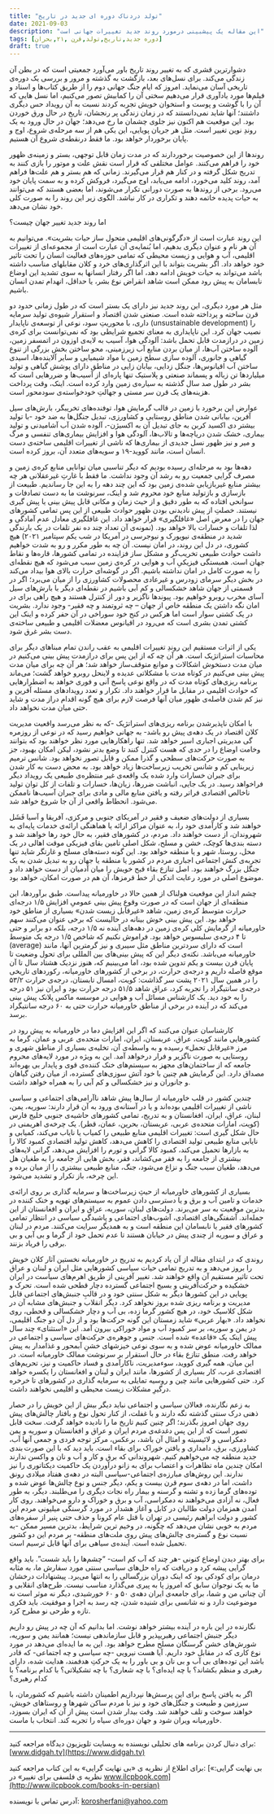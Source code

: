 ```yaml
---
title: "تولد دردناک دوره ای جدید در تاریخ"
date: 2021-09-03
description: "این مقاله یک پیشبینی درمورد روند جدید تغییرات جهانی است"
tags: [دوره جدید,تاریخ,تولد,قرن ,۲۱,بحران]
draft: true
---
```


دشوارترین قشری که به تغییر روند تاریخ باور می‌آورد جمعیتی است که در بطن آن زندگی می‌کند. برای نسل‌های بعد، بازگشت به گذشته و مرور و بررسی یک دوره‌ی تاریخی آسان می‌نماید. امروز که ایام جنگ جهانی دوم را از طریق کتاب‌ها و اسناد و فیلم‌ها مورد یادآوری قرار می‌دهیم سختی آن را کمابیش تصور می‌کنیم، اما نسل هایی که آن را با گوشت و پوست و استخوان خویش تجربه کردند نسبت به آن رویداد حس دیگری داشتند؛ آنها شاید نمی‌دانستند که در زمان زندگی پر رنجشان، تاریخ در حال ورق خوردن بود. این موقعیت هم اکنون نیز جلوی چشمان ما رخ می‌دهد؛ جهان در حال ورود به یک روندِ نوین تغییر است. مثل هر جریان پویایی، این یکی هم از سه مرحله‌ی شروع، اوج و پایان برخوردار خواهد بود. ما فقط درنقطه‌ی شروع آن هستیم.

روندها از این خصوصیت برخوردارند که در مدت زمان قابل توجهی، بستر و زمینه‌ی ظهور خود را فراهم می‌کنند. عوامل مختلفی که قرار است نقش علت و موتور را بازی کنند به تدریج شکل گرفته و در کنار هم قرار می‌گیرند. زمانی که هم بستر و هم علت‌ها فراهم آمد، روند کلید می‌خورد، ادامه می‌یابد، اوج می‌گیرد، فروکش کرده و به سمت پایان خود می‌رود. برخی از روندها به صورت دورانی تکرار می‌شوند، اما بعضی هستند که می‌توانند به حیات پدیده خاتمه دهند و تکراری در کار نباشد. الگوی زیر این روند را به صورت کلی خود نشان می‌دهد.

اما روند جدید تغییر جهان چیست؟

این روند عبارت است از «دگرگونی‌های اقلیمی متحول ساز حیات بشریت». می‌توانیم به آن هر نام و عنوان دیگری بدهیم، اما بُنمایه‌ی آن عبارت است از مجموعه‌ای از تغییرات اقلیمی، آب و هوایی و زیست محیطی که تمامی حوزه‌های فعالیت انسان را تحت تاثیر خود خواهد داد. اگر بشریت بتواند با این اثرگذاری‌های خرد و کلان مقابلهای مناسب داشته باشد می‌تواند به حیات خویش ادامه دهد، اما اگر رفتار انسانها به سوی تشدید این اوضاع نابسامان به پیش رود ممکن است شاهد انقراض نوع بشر، یا حداقل، انهدام تمدن انسان باشیم.

مثل هر مورد دیگری، این روند جدید نیز دارای یک بستر است که در طول زمانی حدود دو قرن ساخته و پرداخته شده است. صنعتی شدن اقتصاد و استقرار شیوه‌ی تولید سرمایه داری، با محوریتِ سود، نوعی از توسعه‌ی ناپایدار (unsustainable development) را نصیب جهان کرد. این ناپایداری به معنای تجمیع شرایطی بود که نمی‌توانست برای کره‌ی زمین در درازمدت قابل تحمل باشد: آلودگی هوا، آسیب به لایه‌ی اوزون در اتمسفر زمین، آلوده ساختن آب‌ها، از میان بردن منابع آب زیرزمینی، محو ساختن بخش بزرگی از تنوع گیاهی و جانوری، آلوده سازی سطح زمین با مواد شیمیایی و سایر آلاینده‌ها، اسیدی ساختن آب اقیانوس‌ها، جنگل زدایی، بیابان زایی در مناطق دارای پوشش گیاهی و تولید میلیاردها تن زباله و پسماند صنعتی و پلاستیک تنها پاره‌ای از آسیب‌ها و ضررهایی است که بشر در طول صد سال گذشته به سیاره‌ی زمین وارد کرده است. اینک، وقت پرداخت هزینه‌های یک قرن سر مستی و جهالتِ خودخواسته‌ی سودمحور است.

عوارض این برخورد با زمین در قالب گرمایش هوا، توفنده‌های تخریبگر، بارش‌های سیل آفرین، بیابانی شدن مناطق روستایی و کشاورزی، تبدیل جنگل‌ها به ضد خود -با تولید بیشتر دی اکسید کربن به جای تبدیل آن به اکسیژن-، آلوده شدن آب آشامیدنی و تولید بیماری، خشک شدن دریاچه‌ها و تالاب‌ها، آلودگی هوا و افزایش بیماری‌های تنفسی و مرگ و میر و نیز ظهور نسل جدیدی از بیماری‌ها که ناشی از تغییرات اقلیمی ساخته‌ی دست انسان است، مانند کووید-۱۹ و سویه‌های متعدد آن، بروز کرده است.

دهه‌ها بود به مرحله‌ای رسیده بودیم که دیگر تناسبی میان توانایی منابع کره‌ی زمین و مصرف گرایی جمعیت رو به رشد آن وجود نداشت. ما فقط با غارتِ غیرعقلانی هر چه بیشتر منابع غیربازیابی شده‌ی زمین بود که این چند دهه را به این جا رساندیم. طبیعت از بازسازی و بازتولید منابع خود محروم شد و اینک، سرنوشت ما به دست تصادفات و سوانحی افتاده که به طور دقیق و از حیث زمان و مکانی قابل پیش بینی یا پیش گیری نیستند. خصلتِ از پیش نادیدنی بودن ظهور حوادث طبیعی از این پس تمامی کشورهای جهان را در معرض اصل «غافلگیری» قرار خواهد داد. این غافلگیری معادل عدم آمادگی و لذا تلفات و خسارات بالا خواهد بود. (نمونه‌ی آن تعداد چند ده نفر تلفات در یک بارندگی شدید در منطقه‌ی نیویورک و نیوجرسی در آمریکا در شب یکم سپتامبر ۲۰۲۱)
هیچ کشوری، در دل این روند، در امان نیست. آن چه به طور مکرر و رو به شدت خواهیم داشت حوادث طبیعی تخریب‌گر و مشکل ساز فزاینده در تمامی کشورها، قاره‌ها و نقاط جهان است. همبستگی فیزیکیِ آب و هوایی در کره‌ی زمین سبب می‌شود که هیچ نقطه‌ای را به صورت کامل در امان نداشته باشیم. اگر در گوشه‌ای حرارت بالای هوا بیداد می‌کند در بخش دیگر سرمای زودرس و غیرعادی محصولات کشاورزی را از میان می‌برد؛ اگر در قسمتی از جهان شاهد خشکسالی و کم آبی باشیم در نقطه‌ای دیگر با بارش‌های سیل آسای مخرب روبرو خواهیم بود. پیوندها ناگزیر و دور از کنترل هستند و هیچ راهی برای در امان نگه داشتن یک منطقه خاص از جهان – چه ثروتمند و چه فقیر- وجود ندارد. بشریت در یک کشتی سوار است اما هرکس در کنج خود سوراخی در آن حفر کرده و اینک این کشتی تمدن بشری است که می‌رود در اقیانوس معضلات اقلیمی و طبیعی ساخته‌ی دست بشر غرق شود.

یکی از اثرات مستقیم این روندِ تغییرات اقلیمی به عقب راندن تمام مبناهای دیگر برای محاسبات استراتژیک است. هر آن چه که از این پس برای درازمدت پیش بینی می‌کنیم در میان مدت دستخوش اشکالات و موانع متوقف‌ساز خواهد شد؛ هر آن چه برای میان مدت پیش بینی می‌کنیم در کوتاه مدت با مشکلاتی عدیده و لاینحل روبرو خواهد گشت؛ می‌ماند برنامه ریزی‌های کوتاه مدت که در واقع نوعی پاسخ آنی و فوری خواهد به اضطرارهایی که حوادث اقلیمی در مقابل ما قرار خواهند داد. تکرار و تعدد رویدادهای مسئله آفرین و نیز کم شدن فاصله‌ی ظهور میان آنها فرصت لازم برای هیچ گونه اقدام دراز مدت و شاید حتی میان مدت نخواهد داد.

با امکان ناپذیرشدن برنامه ریزی‌های استراتژیک -که به نظر می‌رسد واقعیت مدیریت کلان اقتصاد در یک دهه‌ی پیش رو باشد- به جهانی خواهیم رسید که در نوعی از روزمره گی مدیریتی اجباری اسیر خواهد شد. تنها راهکارهایی مورد نظر خواهند بود که بتوانند وخامت اوضاع را در حدی که هست کنترل کنند تا وضع بدتر نشود، لیکن امکان بهبود، جز به صورت حرکت‌های سطحی و گذرا ممکن و قابل تصور نخواهد بود. شانس ترمیم زیربنایی کم و شانس تخریب زیرساخت‌ها زیاد خواهد بود. به محض دست به کار شدن برای جبران خسارات وارد شده یک واقعه‌ی غیر منتظره‌ی طبیعی یک رویداد دیگر فراخواهد رسید. در یک جایی، انباشت ضررها، زیان‌ها، خسارات و تلفات از کل توان تولید ناخالص اقتصادی فراتر رفته و یافتن منابع مالی و مادی برای جبران آسیب‌ها ناممکن می‌شود. انحطاط واقعی از آن جا شروع خواهد شد.

بسیاری از دولت‌های ضعیف و فقیر در آمریکای جنوبی و مرکزی، آفریقا و آسیا فَشَل خواهند شد و کارآمدی خود را، به عنوان مراکز ارائه یا هماهنگی ارائه‌ی خدمات پایه‌ای به شهروندان، از دست خواهند داد. مردم، در کشورهای فقیر، به حال خود رها خواهند شد و دسته بندی‌ها کوچک، خشن و مسلح، شکل اصلی تامین بقای فیزیکی موقت اهالی در یک محل، روستا، شهر و یا منطقه خواهد بود. این گونه دسته‌های مسلح و غارتگر شاید تنها تجربه‌ی کنش اجتماعی اجباری مردم در کشور یا منطقه یا جهان رو به تبدیل شدن به یک جنگل بزرگ خواهند بود. اصل تنازع بقاء قبح خویش را میان آدمیان از دست خواهد داد و موضوع اصلی در مورد رعایت اندکی از خط قرمزها، آن هم در صورت امکان، خواهد بود.

چشم انداز این موقعیت هولناک از همین حالا در خاورمیانه پیداست. طبق برآوردها، این منطقه‌ای از جهان است که در صورت وقوعِ پیش بینی عمومیِ افزایش ۱/۵ درجه‌ای حرارت متوسط کره‌ی زمین، شاهد «غیرقابل زیست شدن» بسیاری از مناطق خود خواهد بود. این پیش بینی خوش بینانه در حالیست که برخی عنوان می‌کنند سهم خاورمیانه از گرمایش کلی کره‌ی زمین در دهه‌های آینده نه ۱/۵ درجه، بلکه دو برابر و حتی تا ۴ درجه‌ی سلیسوس خواهد بود. فراموش نکنیم که شاخص ۱/۵ درجه یک متوسط (average) است که دارای سردترین مناطق مثل سیبری و نیز گرمترین آنها، مانند خاورمیانه می‌باشد. نکته‌ی دیگر این که پیش بینی‌های بین المللی برای تحول وضعیت تا پایان قرن بیست و یکم تدوین شده بود، اما می‌بینیم که، هنوز نزدیک هشتاد سال تا آن موقع فاصله داریم و درجه‌ی حرارت، در برخی از کشورهای خاورمیانه، رکوردهای تاریخی را در همین سال ۲۰۲۱ پشت سر گذاشت: کویت، امسال تابستان، درجه‌ی حرارت ۵۳/۲ درجه‌ی سانتیگراد را تجربه کرد، عراق شاهد ۵۱/۵ درجه حرارت بود و ایران نیز ۵۱ درجه را به خود دید. یک کارشناس مسائل آب و هوایی در موسسه ماکس پلانک پیش بینی می‌کند که در آینده در برخی از مناطق خاورمیانه حرارت حتی به ۶۰ درجه سانتیگراد برسد.

کارشناسان عنوان می‌کنند که اگر این افزایش دما در خاورمیانه به پیش رود در کشورهایی مانند کویت، عراق، عربستان، ایران، امارات متحده‌ی عربی و عمان، گرما به مرز «غیرقابل تحمل» رسیده و به واسطه‌ی آن، تخلیه‌ی بسیاری از مناطق شهری و روستایی به صورت ناگزیر و فرار درخواهد آمد. این به ویژه در مورد لایه‌های محروم جامعه که از ساختمان‌های مجهز به سیستم‌های خنک کننده‌ی قوی و پایدار بی بهره‌اند مصداق دارد. این گرمایش هم چنین با خود آتش سوزی‌های گسترده، از میان رفتن گیاهان و جانوران و نیز خشکسالی و کم آبی را به همراه خواهد داشت.

چندین کشور در قلب خاورمیانه از سال‌ها پیش شاهد ناآرامی‌های اجتماعی و سیاسی ناشی از تغییرات اقلیمی بوده‌اند و یا در آستانه‌ی ورود به آن قرار دارند: سوریه، یمن، لبنان، عراق، ایران، افغانستان و به تدریج، تمامی کشورهای حاشیه‌ی جنوبی خلیج فارس (کویت، امارات متحده‌ی عربی، عربستان، بحرین، عمان، قطر). یک چرخه‌ی اهریمنی در حال شکل گیری است: تغییرات اقلیمی منابع طبیعی را کمیاب یا نایاب می‌کند، کمیابی و نایابی منابع طبیعی تولید اقتصادی را کاهش می‌دهد، کاهش تولید اقتصادی کمبود کالا را به بازارها تحمیل می‌کند، کمبود کالا گرانی و تورم را افزایش می‌دهد، گرانی لایه‌های بیشتری از جامعه را به فقر می‌کشاند، فقر، بخش هایی از جامعه را به طغیان هل می‌دهد، طغیان سبب جنگ و نزاع می‌شود، جنگ، منابع طبیعی بیشتری را از میان برده و این چرخه، باز تکرار و تشدید می‌شود.

بسیاری از کشورهای خاورمیانه از حیثِ زیرساخت‌ها و سرمایه گذاری بر روی ارائه‌ی خدمات و تامین آب و برق و یا دسترسی دادن عموم به سیستم‌های تهویه و خنک کننده در بدترین موقعیت به سر می‌برند. دولت‌های لبنان، سوریه، عراق و ایران و افغانستان از این جمله‌اند. آشفتگی‌های اقتصادی، آشوب‌های اجتماعی و پاشیدگی سیاسی در انتظار تمامی کشورهای فقیر یا نابسامان این منطقه است و به همدیگر سرایت می‌کنند. مردم در لبنان و عراق و سوریه از چندی پیش در خیابان هستند تا عدم تحمل خود از گرما و بی آبی و بی برقی را فریاد بزنند.

روندی که در ابتدای مقاله از آن یاد کردیم به تدریج در خاورمیانه نخستین آثار کلان خویش را بروز می‌دهد و به تدریج تمامی حیات سیاسی کشورهایی مثل ایران و لبنان و عراق تحت تاثیر مستقیم آن واقع خواهند شد. تغییر آفرینی از طریق اهرم‌های سیاست در ایران خشکیده و حرکت‌آفرینی و بسیج اجتماعی گسترده دچار قطحی شده است. تحرک و پویایی در این کشورها دیگر به شکل سنتی خود و در قالبِ جنبش‌های اجتماعی قابل مدیریت و برنامه ریزی شده بروز نخواهد کرد. دیگر انقلاب و جنبش‌های مشابه آن در شکل کلاسیک خود، در هیچ کشور گرما زده، بی آب و دچار خشکسالی و قحطی، روی نخواهد داد. «بهار عربی» شاید زمستان این گونه حرکت‌ها بود و از دل آن دو جنگ اقلیمی، در یمن و سوریه، بر سر کمبود آب و مواد خوراکی بیرون آمد. این «استثنای» چند سال پیش اینک یک «قاعده» شده است. جنس و جوهره‌ی حرکت‌های سیاسی و اجتماعی در ممالک خاورمیانه عوض شده و به سوی نوعی خیزشهای خشنِ آبمحور و غذامدار به پیش خواهد رفت. منطق تنازع بقاء در حال استقرار بر سرنوشت ممالک خاورمیانه است. در این میان، همه گیری کووید، سوءمدیریت، ناکارآمدی و فساد حاکمیت و نیز، تحریم‌های اقتصادی غرب، کار بسیاری از کشورها، مانند ایران و لبنان و افغانستان را یکسره خواهد کرد. حتی کشورهایی مانند چین و روسیه تمایلی به سرمایه گذاری در کشورهای تا خرخره درگیرِ مشکلات زیست محیطی و اقلیمی نخواهند داشت.

به زعم نگارنده، فعالان سیاسی و اجتماعی نباید دیگر بیش از این خویش را در حصار ذهنی درک سنتی گذشته نگه دارند و با غفلت، از کنار تحول نوع و بافتار چالش‌های پیش روی جهان امروز بگذرند؛ اگر چنین کنیم تاریخ ما را نادیده خواهد گرفت. سخت قابل تصور است که از این پس دغدغه‌ی مردم ایران و عراق و افغانستان و سوریه و یمن دمکراسی و لائیسیته و امثال آن باشد، برعکس، مرکز توجه فردی و جمعی آنها آب، کشاورزی، برق، دامداری و یافتن خوراک برای بقاء است. باید دید که با این صورت بندی جدید منطقه چه می‌خواهیم کنیم. شهروندانی که برق و کار و آب و نان و واکسن ندارند امکان چندین ماه تظاهرات و اعتصاب برای به زانو درآوردن یک حاکمیت دیکتاتوری را نیز ندارند. این روش‌های مبارزه‌ی اجتماعی-سیاسی البته در دهه‌ی هفتاد میلادی رونق داشت، اما در دهه‌ی سوم قرن بیست و یکم، دیگر جنس و نوع چالش‌ها عوض شده و توده‌های گرما زده و تشنه و گرسنه و بیمار راه نجات دیگری را می‌طلبند. دیگر، به طور فعال، نه آزادی می‌خواهند نه دمکراسی، آب و برق و خوراک و دارو می‌خواهند. روی کار آمدن همزمان دولت طالبان در کابل و آغاز هشدار در مورد گرسنگی میلیونی مردم این کشور و دولت ابراهیم رئیسی در تهران با قتل عام کرونا و حذف حتی پنیر از سفره‌های مردم به خوبی نشان می‌دهد که چگونه، در وخیم ترین شرایط، بدترین مسیر ممکن -به نسبت نوع و گستره‌ی چالش‌های پیش روی ملت‌های منطقه- بر مردم این دو کشور تحمیل شده است. آینده‌ی سیاهی برای آنها قابل ترسیم است.

برای بهتر دیدن اوضاع کنونی -هر چند که آب کم است- “چشم‌ها را باید شست”. باید واقع گرایی پیشه کرد و دریافت که راه حل‌های سیاسی سنتی مورد سفارش ما، به مثابه درمان برای کودکی بود که اینک دوران بزرگسالی را به انتها می‌برد. پیشنهادات درخشان ما به یک نوجوان سابق که امروز پا به پیری می‌گذارد مناسب نیست. طرح‌های انقلابی و آن چنانی من و شما، برای جامعه‌ی ایران دهه‌ی ۵۰ و ۶۰ خورشیدی، دیگر نه موثر است نه موضوعیت دارد و نه شانسی برای شنیده شدن، چه رسد به اجرا و موفقیت. باید فکری تازه و طرحی نو مطرح کرد.

نگارنده در این باره در آینده بیشتر خواهد نوشت. اما بدانیم که آن چه در پیش رو داریم دیگر جنبش اجتماعی رهبریپذیر و قابل سازماندهی نیست؛ همانند یمن و سوریه، شورش‌های خشن گرسنگان مسلح مطرح خواهد بود. این به ما ایده‌ای می‌دهد در مورد نوع کاری که در مقابل خود داریم. آیا هست نیرویی -چه سیاسی و چه اجتماعی- که قادر باشد این توده‌های بی آب و بی نان و بی باور را به یک حرکتِ هدفمند، هدایت شده، دارای رهبری و منظم بکشاند؟ با چه ایده‌ای؟ با چه شعاری؟ با چه تشکیلاتی؟ با کدام برنامه؟ با کدام رهبری؟

اگر به یافتن پاسخ برای این پرسش‌ها نپردازیم اطمینان داشته باشیم که کشورمان، با سرزمین و طبیعت و جنگل‌های خود و نیز با مردم ساکن شهرها و روستاهای خویش، خواهند سوخت و تلف خواهند شد. وقت بیدار شدن است پیش از آن که ایران بسوزد، خاورمیانه ویران شود و جهان دوره‌ای سیاه را تجربه کند. انتخاب با ماست.

---
برای دنبال کردن برنامه های تحلیلی نویسنده به وبسایت تلویزیون دیدگاه مراجعه کنید: [www.didgah.tv](https://www.didgah.tv)

برای اطلاع از نظریه ی «بی نهایت گرایی» به این کتاب مراجعه کنید: 
[«بی نهایت گرایی: نظریه ی فلسفی برای تغییر» در www.ilcpbook.com](http://www.ilcpbook.com/books-in-persian)

آدرس تماس با نویسنده: korosherfani@yahoo.com

